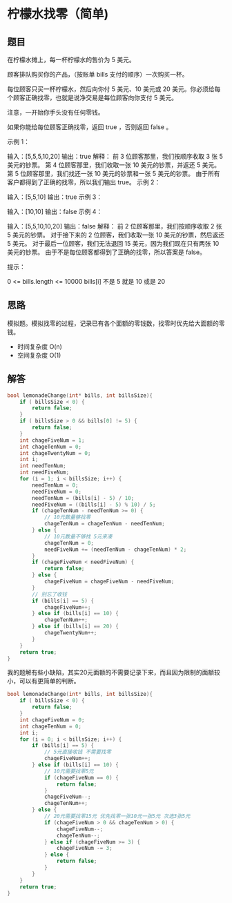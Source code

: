 # 柠檬水找零（简单)

## 题目

在柠檬水摊上，每一杯柠檬水的售价为 5 美元。

顾客排队购买你的产品，（按账单 bills 支付的顺序）一次购买一杯。

每位顾客只买一杯柠檬水，然后向你付 5 美元、10 美元或 20 美元。你必须给每个顾客正确找零，也就是说净交易是每位顾客向你支付 5 美元。

注意，一开始你手头没有任何零钱。

如果你能给每位顾客正确找零，返回 true ，否则返回 false 。

示例 1：

输入：[5,5,5,10,20]
输出：true
解释：
前 3 位顾客那里，我们按顺序收取 3 张 5 美元的钞票。
第 4 位顾客那里，我们收取一张 10 美元的钞票，并返还 5 美元。
第 5 位顾客那里，我们找还一张 10 美元的钞票和一张 5 美元的钞票。
由于所有客户都得到了正确的找零，所以我们输出 true。
示例 2：

输入：[5,5,10]
输出：true
示例 3：

输入：[10,10]
输出：false
示例 4：

输入：[5,5,10,10,20]
输出：false
解释：
前 2 位顾客那里，我们按顺序收取 2 张 5 美元的钞票。
对于接下来的 2 位顾客，我们收取一张 10 美元的钞票，然后返还 5 美元。
对于最后一位顾客，我们无法退回 15 美元，因为我们现在只有两张 10 美元的钞票。
由于不是每位顾客都得到了正确的找零，所以答案是 false。

提示：

0 <= bills.length <= 10000
bills[i] 不是 5 就是 10 或是 20

## 思路

模拟题。模拟找零的过程，记录已有各个面额的零钱数，找零时优先给大面额的零钱。

- 时间复杂度 O(n)
- 空间复杂度 O(1)

## 解答

```C
bool lemonadeChange(int* bills, int billsSize){
    if ( billsSize < 0) {
        return false;
    }
    if ( billsSize > 0 && bills[0] != 5) {
        return false;
    }
    int chageFiveNum = 1;
    int chageTenNum = 0;
    int chageTwentyNum = 0;
    int i;
    int needTenNum;
    int needFiveNum;
    for (i = 1; i < billsSize; i++) {
        needTenNum = 0;
        needFiveNum = 0;
        needTenNum = (bills[i] - 5) / 10;
        needFiveNum = ((bills[i] - 5) % 10) / 5;
        if (chageTenNum - needTenNum >= 0) {
            // 10元数量够找零
            chageTenNum = chageTenNum - needTenNum;
        } else {
            // 10元数量不够找 5元来凑
            chageTenNum = 0;
            needFiveNum += (needTenNum - chageTenNum) * 2;
        }
        if (chageFiveNum < needFiveNum) {
            return false;
        } else {
            chageFiveNum = chageFiveNum - needFiveNum;
        }
        // 别忘了收钱
        if (bills[i] == 5) {
            chageFiveNum++;
        } else if (bills[i] == 10) {
            chageTenNum++;
        } else if (bills[i] == 20) {
            chageTwentyNum++;
        }
    }
    return true;
}
```

我的题解有些小缺陷，其实20元面额的不需要记录下来，而且因为限制的面额较小，可以有更简单的判断。

```C
bool lemonadeChange(int* bills, int billsSize){
    if ( billsSize < 0) {
        return false;
    }
    int chageFiveNum = 0;
    int chageTenNum = 0;
    int i;
    for (i = 0; i < billsSize; i++) {
        if (bills[i] == 5) {
            // 5元直接收钱 不需要找零
            chageFiveNum++;
        } else if (bills[i] == 10) {
            // 10元需要找零5元
            if (chageFiveNum == 0) {
                return false;
            }
            chageFiveNum--;
            chageTenNum++;
        } else {
            // 20元需要找零15元 优先找零一张10元一张5元 次选3张5元
            if (chageFiveNum > 0 && chageTenNum > 0) {
                chageFiveNum--;
                chageTenNum--;
            } else if (chageFiveNum >= 3) {
                chageFiveNum -= 3;
            } else {
                return false;
            }
        }
    }
    return true;
}
```